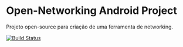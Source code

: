 ﻿Open-Networking Android Project
===============

Projeto open-source para criação de uma ferramenta de networking.

[![Build Status](https://travis-ci.org/gujavasc/open-networking-android.png?branch=master)](https://travis-ci.org/gujavasc/open-networking-android)
